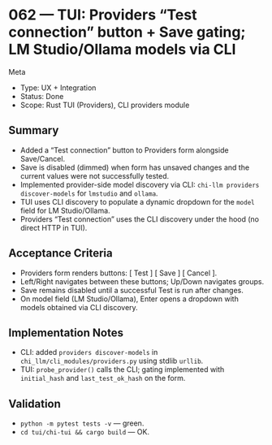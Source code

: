 # 062 — TUI: Providers “Test connection” button + Save gating; LM Studio/Ollama models via CLI

Meta
- Type: UX + Integration
- Status: Done
- Scope: Rust TUI (Providers), CLI providers module

## Summary
- Added a “Test connection” button to Providers form alongside Save/Cancel.
- Save is disabled (dimmed) when form has unsaved changes and the current values were not successfully tested.
- Implemented provider-side model discovery via CLI: `chi-llm providers discover-models` for `lmstudio` and `ollama`.
- TUI uses CLI discovery to populate a dynamic dropdown for the `model` field for LM Studio/Ollama.
- Providers “Test connection” uses the CLI discovery under the hood (no direct HTTP in TUI).

## Acceptance Criteria
- Providers form renders buttons: [ Test ] [ Save ] [ Cancel ].
- Left/Right navigates between these buttons; Up/Down navigates groups.
- Save remains disabled until a successful Test is run after changes.
- On model field (LM Studio/Ollama), Enter opens a dropdown with models obtained via CLI discovery.

## Implementation Notes
- CLI: added `providers discover-models` in `chi_llm/cli_modules/providers.py` using stdlib `urllib`.
- TUI: `probe_provider()` calls the CLI; gating implemented with `initial_hash` and `last_test_ok_hash` on the form.

## Validation
- `python -m pytest tests -v` — green.
- `cd tui/chi-tui && cargo build` — OK.

